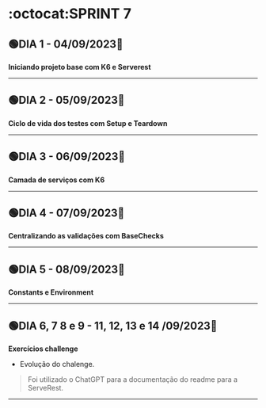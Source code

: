 # :octocat:SPRINT 7
## :green_circle:DIA 1 - 04/09/2023:pushpin:
**Iniciando projeto base com K6 e Serverest**

---
## :green_circle:DIA 2 - 05/09/2023:pushpin:
**Ciclo de vida dos testes com Setup e Teardown**

---
## :green_circle:DIA 3 - 06/09/2023:pushpin:
**Camada de serviços com K6**

---
## :green_circle:DIA 4 - 07/09/2023:pushpin:
**Centralizando as validações com BaseChecks**

---
## :green_circle:DIA 5 - 08/09/2023:pushpin:
**Constants e Environment**

---
## :green_circle:DIA 6, 7 8 e 9 - 11, 12, 13 e 14 /09/2023:pushpin:
**Exercícios challenge**
- Evolução do chalenge.
> Foi utilizado o ChatGPT para a documentação do readme para a ServeRest.
---
